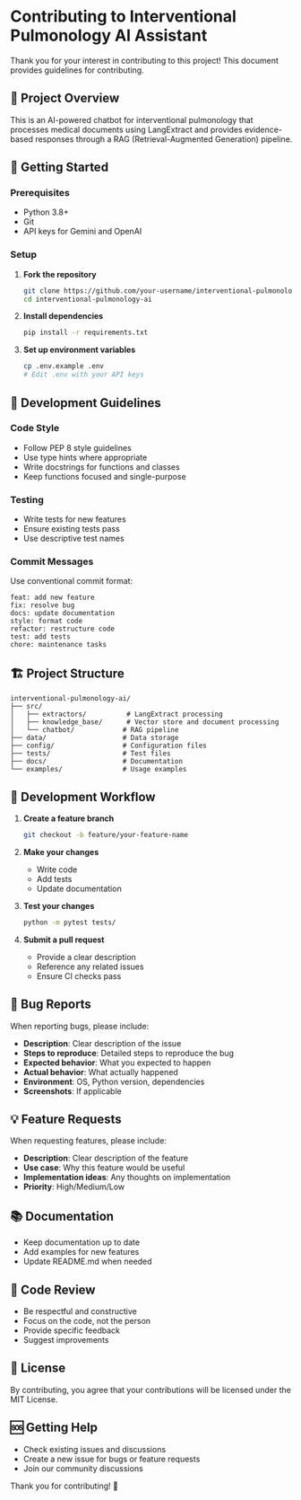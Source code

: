 # Contributing to Interventional Pulmonology AI Assistant

Thank you for your interest in contributing to this project! This document provides guidelines for contributing.

## 🎯 Project Overview

This is an AI-powered chatbot for interventional pulmonology that processes medical documents using LangExtract and provides evidence-based responses through a RAG (Retrieval-Augmented Generation) pipeline.

## 🚀 Getting Started

### Prerequisites

- Python 3.8+
- Git
- API keys for Gemini and OpenAI

### Setup

1. **Fork the repository**
   ```bash
   git clone https://github.com/your-username/interventional-pulmonology-ai.git
   cd interventional-pulmonology-ai
   ```

2. **Install dependencies**
   ```bash
   pip install -r requirements.txt
   ```

3. **Set up environment variables**
   ```bash
   cp .env.example .env
   # Edit .env with your API keys
   ```

## 📝 Development Guidelines

### Code Style

- Follow PEP 8 style guidelines
- Use type hints where appropriate
- Write docstrings for functions and classes
- Keep functions focused and single-purpose

### Testing

- Write tests for new features
- Ensure existing tests pass
- Use descriptive test names

### Commit Messages

Use conventional commit format:
```
feat: add new feature
fix: resolve bug
docs: update documentation
style: format code
refactor: restructure code
test: add tests
chore: maintenance tasks
```

## 🏗️ Project Structure

```
interventional-pulmonology-ai/
├── src/
│   ├── extractors/          # LangExtract processing
│   ├── knowledge_base/      # Vector store and document processing
│   └── chatbot/            # RAG pipeline
├── data/                   # Data storage
├── config/                 # Configuration files
├── tests/                  # Test files
├── docs/                   # Documentation
└── examples/               # Usage examples
```

## 🔧 Development Workflow

1. **Create a feature branch**
   ```bash
   git checkout -b feature/your-feature-name
   ```

2. **Make your changes**
   - Write code
   - Add tests
   - Update documentation

3. **Test your changes**
   ```bash
   python -m pytest tests/
   ```

4. **Submit a pull request**
   - Provide a clear description
   - Reference any related issues
   - Ensure CI checks pass

## 🐛 Bug Reports

When reporting bugs, please include:

- **Description**: Clear description of the issue
- **Steps to reproduce**: Detailed steps to reproduce the bug
- **Expected behavior**: What you expected to happen
- **Actual behavior**: What actually happened
- **Environment**: OS, Python version, dependencies
- **Screenshots**: If applicable

## 💡 Feature Requests

When requesting features, please include:

- **Description**: Clear description of the feature
- **Use case**: Why this feature would be useful
- **Implementation ideas**: Any thoughts on implementation
- **Priority**: High/Medium/Low

## 📚 Documentation

- Keep documentation up to date
- Add examples for new features
- Update README.md when needed

## 🤝 Code Review

- Be respectful and constructive
- Focus on the code, not the person
- Provide specific feedback
- Suggest improvements

## 📄 License

By contributing, you agree that your contributions will be licensed under the MIT License.

## 🆘 Getting Help

- Check existing issues and discussions
- Create a new issue for bugs or feature requests
- Join our community discussions

Thank you for contributing! 🎉
